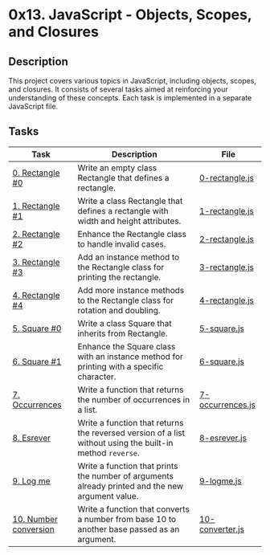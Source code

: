 # 0x13. JavaScript - Objects, Scopes, and Closures

## Description
This project covers various topics in JavaScript, including objects, scopes, and closures. It consists of several tasks aimed at reinforcing your understanding of these concepts. Each task is implemented in a separate JavaScript file.


## Tasks

| Task | Description | File |
| ---- | ----------- | ---- |
| [0. Rectangle #0](#) | Write an empty class Rectangle that defines a rectangle. | [0-rectangle.js](0-rectangle.js) |
| [1. Rectangle #1](#) | Write a class Rectangle that defines a rectangle with width and height attributes. | [1-rectangle.js](1-rectangle.js) |
| [2. Rectangle #2](#) | Enhance the Rectangle class to handle invalid cases. | [2-rectangle.js](2-rectangle.js) |
| [3. Rectangle #3](#) | Add an instance method to the Rectangle class for printing the rectangle. | [3-rectangle.js](3-rectangle.js) |
| [4. Rectangle #4](#) | Add more instance methods to the Rectangle class for rotation and doubling. | [4-rectangle.js](4-rectangle.js) |
| [5. Square #0](#) | Write a class Square that inherits from Rectangle. | [5-square.js](5-square.js) |
| [6. Square #1](#) | Enhance the Square class with an instance method for printing with a specific character. | [6-square.js](6-square.js) |
| [7. Occurrences](#) | Write a function that returns the number of occurrences in a list. | [7-occurrences.js](7-occurrences.js) |
| [8. Esrever](#) | Write a function that returns the reversed version of a list without using the built-in method `reverse`. | [8-esrever.js](8-esrever.js) |
| [9. Log me](#) | Write a function that prints the number of arguments already printed and the new argument value. | [9-logme.js](9-logme.js) |
| [10. Number conversion](#) | Write a function that converts a number from base 10 to another base passed as an argument. | [10-converter.js](10-converter.js) |

